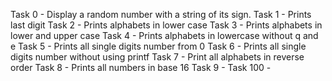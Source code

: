 Task 0 - Display a random number with a string of its sign.
Task 1 - Prints last digit
Task 2 - Prints alphabets in lower case
Task 3 - Prints alphabets in lower and upper case
Task 4 - Prints alphabets in lowercase without q and e
Task 5 - Prints all single digits number from 0 
Task 6 - Prints all single digits number without using printf
Task 7 - Print all alphabets in reverse order
Task 8 - Prints all numbers in base 16
Task 9 -
Task 100 -